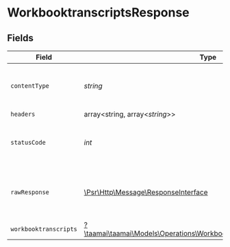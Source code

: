 # WorkbooktranscriptsResponse


## Fields

| Field                                                                                                                                         | Type                                                                                                                                          | Required                                                                                                                                      | Description                                                                                                                                   |
| --------------------------------------------------------------------------------------------------------------------------------------------- | --------------------------------------------------------------------------------------------------------------------------------------------- | --------------------------------------------------------------------------------------------------------------------------------------------- | --------------------------------------------------------------------------------------------------------------------------------------------- |
| `contentType`                                                                                                                                 | *string*                                                                                                                                      | :heavy_check_mark:                                                                                                                            | HTTP response content type for this operation                                                                                                 |
| `headers`                                                                                                                                     | array<string, array<*string*>>                                                                                                                | :heavy_minus_sign:                                                                                                                            | N/A                                                                                                                                           |
| `statusCode`                                                                                                                                  | *int*                                                                                                                                         | :heavy_check_mark:                                                                                                                            | HTTP response status code for this operation                                                                                                  |
| `rawResponse`                                                                                                                                 | [\Psr\Http\Message\ResponseInterface](https://www.php-fig.org/psr/psr-7/#33-psrhttpmessageresponseinterface)                                  | :heavy_minus_sign:                                                                                                                            | Raw HTTP response; suitable for custom response parsing                                                                                       |
| `workbooktranscripts`                                                                                                                         | [?\taamai\taamai\Models\Operations\WorkbooktranscriptsWorkbooktranscripts](../../models/operations/WorkbooktranscriptsWorkbooktranscripts.md) | :heavy_minus_sign:                                                                                                                            | OK                                                                                                                                            |